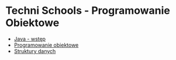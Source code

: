 # Techni Schools - Programowanie Obiektowe

* [Java - wstęp](./src/main/java/org/technischools/introduction/README.md)
* [Programowanie obiektowe](./src/main/java/org/technischools/oop/README.md)
* [Struktury danych](./src/main/java/org/technischools/datastructures/README.md)